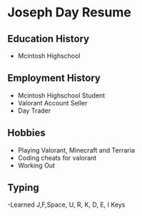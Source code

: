 # **Joseph Day Resume**

## **Education History**
- Mcintosh Highschool

## **Employment History**
- Mcintosh Highschool Student
- Valorant Account Seller
- Day Trader

## **Hobbies**
- Playing Valorant, Minecraft and Terraria
- Coding cheats for valorant
- Working Out

## **Typing** ##

-Learned J,F,Space, U, R, K, D, E, I Keys

